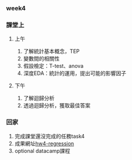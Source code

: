 ### week4
### 課堂上
1. 上午
   1. 了解統計基本概念，TEP
   2. 變數間的相關性
   3. 假設檢定：T-test、anova
   4. 深度EDA：統計的運用，提出可能的影響因子

2. 下午
   1. 了解迴歸分析
   2. 透過迴歸分析，獲取最佳答案
   
### 回家
1. 完成課堂還沒完成的任務task4
2. 成果網址[hw4-regression](https://bo-han.github.io/NTU-R/week4/hw4-part1)
3. optional datacamp課程
